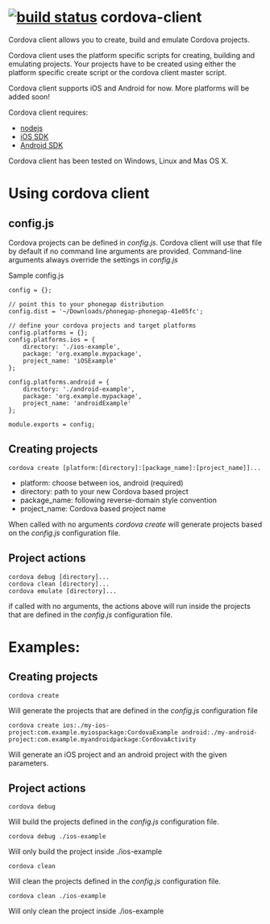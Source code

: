 [![build status](https://secure.travis-ci.org/imhotep/cordova-client.png)](http://travis-ci.org/imhotep/cordova-client)
cordova-client
==============

Cordova client allows you to create, build and emulate Cordova projects.

Cordova client uses the platform specific scripts for creating, building and emulating projects. Your projects have to be created using either the platform specific create script or the cordova client master script.

Cordova client supports iOS and Android for now. More platforms will be added soon!

Cordova client requires:

- [nodejs](http://nodejs.org/)
- [iOS SDK](http://developer.apple.com)
- [Android SDK](http://developer.android.com)

Cordova client has been tested on Windows, Linux and Mas OS X.


Using cordova client
====================

config.js
---------

Cordova projects can be defined in _config.js_. Cordova client will use that file by default if no command line arguments are provided. Command-line arguments always override the settings in _config.js_
    
Sample config.js

    config = {};
    
    // point this to your phonegap distribution
    config.dist = '~/Downloads/phonegap-phonegap-41e05fc';

    // define your cordova projects and target platforms
    config.platforms = {};
    config.platforms.ios = {
        directory: './ios-example',
        package: 'org.example.mypackage',
        project_name: 'iOSExample'
    };

    config.platforms.android = {
        directory: './android-example',
        package: 'org.example.mypackage',
        project_name: 'androidExample'
    };

    module.exports = config;


Creating projects
-----------------

    cordova create [platform:[directory]:[package_name]:[project_name]]...

<!-- -->
- platform: choose between ios, android (required)
- directory: path to your new Cordova based project
- package_name: following reverse-domain style convention
- project_name: Cordova based project name

When called with no arguments _cordova create_ will generate projects based on the _config.js_ configuration file.


Project actions
---------------

    cordova debug [directory]...
    cordova clean [directory]...
    cordova emulate [directory]...

if called with no arguments, the actions above will run inside the projects that are defined in the _config.js_ configuration file.

Examples:
=========

Creating projects 
-----------------

    cordova create

Will generate the projects that are defined in the _config.js_ configuration file

    cordova create ios:./my-ios-project:com.example.myiospackage:CordovaExample android:./my-android-project:com.example.myandroidpackage:CordovaActivity

Will generate an iOS project and an android project with the given parameters.

Project actions 
---------------
    
    cordova debug

Will build the projects defined in the _config.js_ configuration file.

    cordova debug ./ios-example

Will only build the project inside ./ios-example
    
    cordova clean

Will clean the projects defined in the _config.js_ configuration file.

    cordova clean ./ios-example

Will only clean the project inside ./ios-example 
